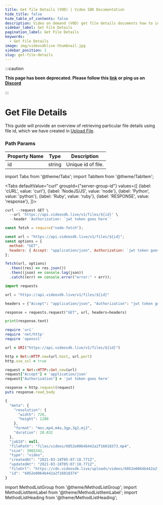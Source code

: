 ```yaml
---
title: Get file Details (VOD) | Video SDK Documentation
hide_title: false
hide_table_of_contents: false
description: Video on demand (VOD) get file details documents how to interact with the video encoding API It's our go-to reference whether you're just getting started.
sidebar_label: Get File Details
pagination_label: Get File Details
keywords:
  - Get File Details
image: img/videosdklive-thumbnail.jpg
sidebar_position: 1
slug: get-file-details
---
```


:::caution

**This page has been deprecated. Please follow this [link](https://docs.videosdk.live/) or ping us on [Discord](https://discord.gg/videosdk-live-876774498798551130)**

:::


# Get File Details

This guide will provide an overview of retrieving particular file details using file id, which we have created in [Upload File](/docs/guide/video-on-demand/features/upload-file).

### Path Params

| Property Name | Type   | Description        |
| ------------- | ------ | ------------------ |
| id            | string | Unique id of file. |

import Tabs from '@theme/Tabs';
import TabItem from '@theme/TabItem';

<Tabs
defaultValue="curl"
groupId={"server-group-id"}
values={[
{label: 'cURL', value: 'curl'},
{label: 'NodeJS/JS', value: 'node'},
{label: 'Python', value: 'python'},
{label: 'Ruby', value: 'ruby'},
{label: 'RESPONSE', value: 'response'},
]}>
<TabItem value="curl">

```js
curl --request GET \
  --url 'https://api.videosdk.live/v1/files/${id}' \
  --header 'Authorization: `jwt token goes here`'
```

</TabItem>
<TabItem value="node">

```js
const fetch = require("node-fetch");

const url = "https://api.videosdk.live/v1/files/${id}";
const options = {
  method: "GET",
  headers: { Accept: "application/json", Authorization: `jwt token goes here` },
};

fetch(url, options)
  .then((res) => res.json())
  .then((json) => console.log(json))
  .catch((err) => console.error("error:" + err));
```

</TabItem>
<TabItem value="python">

```python
import requests

url = "https://api.videosdk.live/v1/files/${id}"

headers = {"Accept": "application/json", "Authorization": "jwt token goes here"}

response = requests.request("GET", url, headers=headers)

print(response.text)
```

</TabItem>
<TabItem value="ruby">

```ruby
require 'uri'
require 'net/http'
require 'openssl'

url = URI("https://api.videosdk.live/v1/files/${id}")

http = Net::HTTP.new(url.host, url.port)
http.use_ssl = true

request = Net::HTTP::Get.new(url)
request["Accept"] = 'application/json'
request["Authorization"] = 'jwt token goes here'

response = http.request(request)
puts response.read_body
```

</TabItem>
<TabItem value="response">

```js
{
  "meta": {
    "resolution": {
      "width": 720,
      "height": 1280
    },
    "format": "mov,mp4,m4a,3gp,3g2,mj2",
    "duration": 20.032
  },
  "jobId": null,
  "filePath": "files/videos/6052e0064b442a2f16018373.mp4",
  "size": 3965342,
  "type": "video",
  "createdAt": "2021-03-18T05:07:18.771Z",
  "updatedAt": "2021-03-18T05:07:18.771Z",
  "fileUrl": "https://cdn.videosdk.live/uploads/videos/6052e0064b442a2f16018373.mp4",
  "id": "6052e0064b442a2f16018374"
}
```

</TabItem>
</Tabs>

import MethodListGroup from '@theme/MethodListGroup';
import MethodListItemLabel from '@theme/MethodListItemLabel';
import MethodListHeading from '@theme/MethodListHeading';

<MethodListGroup>
  <MethodListItemLabel  description="Response Body" >
    <MethodListGroup>
      <MethodListHeading heading="parameters" />
      <MethodListItemLabel name="id"  type={"string"}  description="Unique identifier of file." />
      <MethodListItemLabel name="type"  type={"string"}  description="type of file uploaded video or image." />
      <MethodListItemLabel name="size"  type={"number"}  description="size of uploaded file(in bytes)." />
      <MethodListItemLabel name="meta"  type={"object"}  description="information about uploaded file such as resolution, format, etc." />
        <MethodListItemLabel name="fileUrl"  type={"string"}  description="The url where the video is stored." />
        <MethodListItemLabel name="user" type={"object"} description="user info such as email, name and id of the user."/>
    </MethodListGroup>
  </MethodListItemLabel>
</MethodListGroup>
